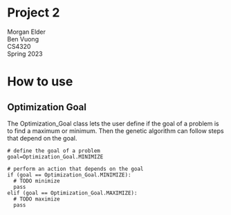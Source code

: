 # Project 2

Morgan Elder</br>
Ben Vuong</br>
CS4320</br>
Spring 2023

# How to use

## Optimization Goal

The Optimization_Goal class lets the user define if the goal of a problem is to find a maximum or minimum. Then the genetic algorithm can follow steps that depend on the goal.

```python3
# define the goal of a problem
goal=Optimization_Goal.MINIMIZE

# perform an action that depends on the goal
if (goal == Optimization_Goal.MINIMIZE):
  # TODO minimize 
  pass
elif (goal == Optimization_Goal.MAXIMIZE):
  # TODO maximize
  pass
```
